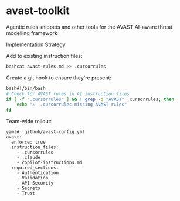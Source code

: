 # avast-toolkit
Agentic rules snippets and other tools for the AVAST AI-aware threat modelling framework

Implementation Strategy

Add to existing instruction files:
```bash
bashcat avast-rules.md >> .cursorrules
```
Create a git hook to ensure they're present:
```bash
bash#!/bin/bash
# Check for AVAST rules in AI instruction files
if [ -f ".cursorrules" ] && ! grep -q "AVAST" .cursorrules; then
    echo "⚠️  .cursorrules missing AVAST rules"
fi
```
Team-wide rollout:
```
yaml# .github/avast-config.yml
avast:
  enforce: true
  instruction_files:
    - .cursorrules
    - .claude
    - copilot-instructions.md
  required_sections:
    - Authentication
    - Validation
    - API Security
    - Secrets
    - Trust
```
